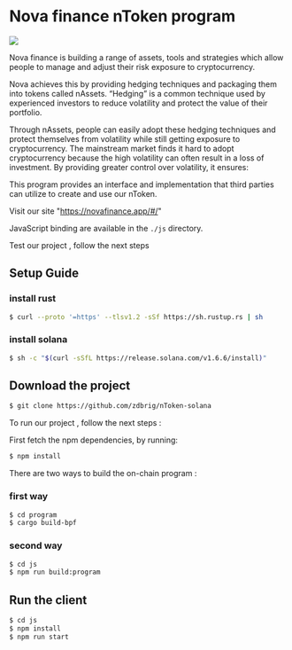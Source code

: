 # Nova finance nToken program



<img src="https://novafinance.app/nova.png" style="text-align: center;">


Nova finance is building a range of assets, tools and strategies which allow people to manage and adjust their risk exposure to cryptocurrency.

Nova achieves this by providing hedging techniques and packaging them into tokens called nAssets. “Hedging” is a common technique used by experienced investors to reduce volatility and protect the value of their portfolio.

Through nAssets, people can easily adopt these hedging techniques and protect themselves from volatility while still getting exposure to cryptocurrency. The mainstream market finds it hard to adopt cryptocurrency because the high volatility can often result in a loss of investment. By providing greater control over volatility, it ensures:


This program provides an interface and implementation that third parties can
utilize to create and use our nToken.

Visit our site "https://novafinance.app/#/"



JavaScript binding are available in the `./js` directory.


Test our project , follow the next steps

## Setup Guide 

### install rust 

```bash
$ curl --proto '=https' --tlsv1.2 -sSf https://sh.rustup.rs | sh
```

### install solana 

```bash
$ sh -c "$(curl -sSfL https://release.solana.com/v1.6.6/install)"
```


## Download the project 

```bash
$ git clone https://github.com/zdbrig/nToken-solana
```


To run our project , follow the next steps :

First fetch the npm dependencies,  by running:

```bash
$ npm install
```

There are two ways to build the on-chain program :

### first way

```bash
$ cd program
$ cargo build-bpf
```
### second way

```bash
$ cd js 
$ npm run build:program
```
 ## Run the client 

```bash
$ cd js
$ npm install
$ npm run start
```



